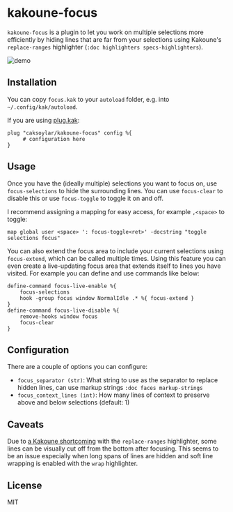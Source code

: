 # kakoune-focus
`kakoune-focus` is a plugin to let you work on multiple selections more efficiently by hiding lines that are far from your selections using Kakoune's `replace-ranges` highlighter (`:doc highlighters specs-highlighters`).

![demo](https://caksoylar.github.io/kakoune-focus/focus.gif)

## Installation
You can copy `focus.kak` to your `autoload` folder, e.g. into `~/.config/kak/autoload`.

If you are using [plug.kak](https://github.com/andreyorst/plug.kak):
```kak
plug "caksoylar/kakoune-focus" config %{
     # configuration here
}
```

## Usage
Once you have the (ideally multiple) selections you want to focus on, use `focus-selections` to hide the surrounding lines. You can use `focus-clear` to disable this or use `focus-toggle` to toggle it on and off.

I recommend assigning a mapping for easy access, for example `,<space>` to toggle:
```kak
map global user <space> ': focus-toggle<ret>' -docstring "toggle selections focus"
```

You can also extend the focus area to include your current selections using `focus-extend`, which can be called multiple times. Using this feature you can even create a live-updating focus area that extends itself to lines you have visited. For example you can define and use commands like below:
```kak
define-command focus-live-enable %{
    focus-selections
    hook -group focus window NormalIdle .* %{ focus-extend }
}
define-command focus-live-disable %{
    remove-hooks window focus
    focus-clear
}
```

## Configuration
There are a couple of options you can configure:
- `focus_separator (str)`: What string to use as the separator to replace hidden lines, can use markup strings `:doc faces markup-strings`
- `focus_context_lines (int)`: How many lines of context to preserve above and below selections (default: 1)

## Caveats
Due to [a Kakoune shortcoming](https://github.com/mawww/kakoune/issues/3644) with the `replace-ranges` highlighter, some lines can be visually cut off from the bottom after focusing. This seems to be an issue especially when long spans of lines are hidden and soft line wrapping is enabled with the `wrap` highlighter.

## License
MIT
